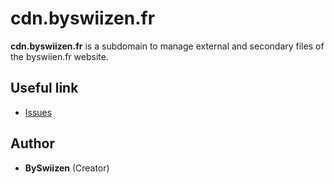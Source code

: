 # cdn.byswiizen.fr
**cdn.byswiizen.fr** is a subdomain to manage external and secondary files of the byswiien.fr website.

## Useful link
+ [Issues](https://github.com/BySwiizen/cdn.byswiizen.fr/issues)

## Author
+ **BySwiizen** (Creator)